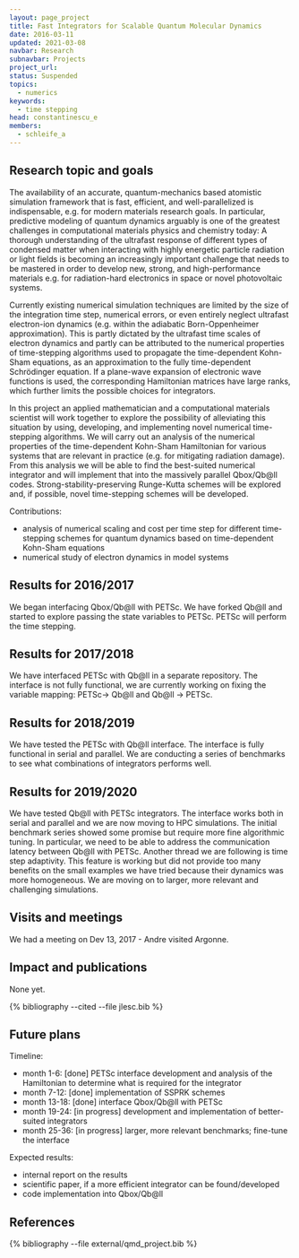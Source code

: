 ```yaml
---
layout: page_project
title: Fast Integrators for Scalable Quantum Molecular Dynamics
date: 2016-03-11
updated: 2021-03-08
navbar: Research
subnavbar: Projects
project_url:
status: Suspended
topics:
  - numerics
keywords:
  - time stepping
head: constantinescu_e
members:
  - schleife_a
---
```


## Research topic and goals
The availability of an accurate, quantum-mechanics based atomistic simulation framework that is fast, efficient, and well-parallelized is indispensable, e.g. for modern materials research goals.
In particular, predictive modeling of quantum dynamics arguably is one of the greatest challenges in computational materials physics and chemistry today: A thorough understanding of the ultrafast response of different types of condensed matter when interacting with highly energetic particle radiation or light fields is becoming an increasingly important challenge that needs to be mastered in order to develop new, strong, and high-performance materials e.g. for radiation-hard electronics in space or novel photovoltaic systems.

Currently existing numerical simulation techniques are limited by the size of the integration time step, numerical errors, or even entirely neglect ultrafast electron-ion dynamics (e.g. within the adiabatic Born-Oppenheimer approximation).
This is partly dictated by the ultrafast time scales of electron dynamics and partly can be attributed to the numerical properties of time-stepping algorithms used to propagate the time-dependent Kohn-Sham equations, as an approximation to the fully time-dependent Schrödinger equation.
If a plane-wave expansion of electronic wave functions is used, the corresponding Hamiltonian matrices have large ranks, which further limits the possible choices for integrators.

In this project an applied mathematician and a computational materials scientist will work together to explore the possibility of alleviating this situation by using, developing, and implementing novel numerical time-stepping algorithms.
We will carry out an analysis of the numerical properties of the time-dependent Kohn-Sham Hamiltonian for various systems that are relevant in practice (e.g. for mitigating radiation damage).
From this analysis we will be able to find the best-suited numerical integrator and will implement that into the massively parallel Qbox/Qb@ll codes.
Strong-stability-preserving Runge-Kutta schemes will be explored and, if possible, novel time-stepping schemes will be developed.

Contributions:

* analysis of numerical scaling and cost per time step for different time-stepping schemes for quantum dynamics based on time-dependent Kohn-Sham equations
* numerical study of electron dynamics in model systems

## Results for 2016/2017
We began interfacing Qbox/Qb@ll with PETSc. We have forked Qb@ll and started to explore passing the state variables to PETSc. PETSc will perform the time stepping.

## Results for 2017/2018
We have interfaced PETSc with Qb@ll in a separate repository. The interface is not fully functional, we are currently working on fixing the variable mapping: PETSc-> Qb@ll and Qb@ll -> PETSc.

## Results for 2018/2019
We have tested the PETSc with Qb@ll interface. The interface is fully functional in serial and parallel. We are conducting a series of benchmarks to see what combinations of integrators performs well.

## Results for 2019/2020
We have tested Qb@ll with PETSc integrators. The interface works both in serial and parallel and we are now moving to HPC simulations. The initial benchmark series showed some promise but require more fine algorithmic tuning. In particular, we need to be able to address the communication latency between Qb@ll with PETSc. Another thread we are following is time step adaptivity. This feature is working but did not provide too many benefits on the small examples we have tried because their dynamics was more homogeneous. We are moving on to larger, more relevant and challenging simulations.

## Visits and meetings
<!-- Since this is a starting cooperation no visits have been initiated. -->
We had a meeting on Dev 13, 2017 - Andre visited Argonne.

## Impact and publications
None yet.

<!--

-->
{% bibliography --cited --file jlesc.bib %}

## Future plans

Timeline:

* month 1-6: [done] PETSc interface development and analysis of the Hamiltonian to determine what is required for the integrator
* month 7-12: [done] implementation of SSPRK schemes
* month 13-18: [done] interface Qbox/Qb@ll with PETSc
* month 19-24: [in progress] development and implementation of better-suited integrators
* month 25-36: [in progress] larger, more relevant benchmarks; fine-tune the interface

Expected results:

* internal report on the results
* scientific paper, if a more efficient integrator can be found/developed
* code implementation into Qbox/Qb@ll

## References

{% bibliography --file external/qmd_project.bib %}
